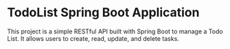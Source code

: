 # TodoList Spring Boot Application

This project is a simple RESTful API built with Spring Boot to manage a Todo List. It allows users to create, read, update, and delete tasks.
